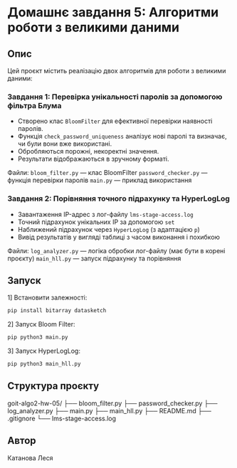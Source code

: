 # Домашнє завдання 5: Алгоритми роботи з великими даними

## Опис

Цей проєкт містить реалізацію двох алгоритмів для роботи з великими даними:

### Завдання 1: Перевірка унікальності паролів за допомогою фільтра Блума

- Створено клас `BloomFilter` для ефективної перевірки наявності паролів.
- Функція `check_password_uniqueness` аналізує нові паролі та визначає, чи були вони вже використані.
- Обробляються порожні, некоректні значення.
- Результати відображаються в зручному форматі.

Файли:
`bloom_filter.py` — клас BloomFilter
`password_checker.py` — функція перевірки паролів
`main.py` — приклад використання

### Завдання 2: Порівняння точного підрахунку та HyperLogLog

- Завантаження IP-адрес з лог-файлу `lms-stage-access.log`
- Точний підрахунок унікальних IP за допомогою `set`
- Наближений підрахунок через `HyperLogLog` (з адаптацією `p`)
- Вивід результатів у вигляді таблиці з часом виконання і похибкою

Файли:
`log_analyzer.py` — логіка обробки лог-файлу (має бути в корені проєкту)
`main_hll.py` — запуск підрахунку та порівняння

## Запуск

1] Встановити залежності:

```bash
pip install bitarray datasketch
```

2] Запуск Bloom Filter:

```bash
pip python3 main.py
```

3] Запуск HyperLogLog:

```bash
pip python3 main_hll.py
```

## Структура проєкту

goit-algo2-hw-05/
├── bloom_filter.py
├── password_checker.py
├── log_analyzer.py
├── main.py
├── main_hll.py
├── README.md
├── .gitignore
└── lms-stage-access.log

## Автор

Катанова Леся

